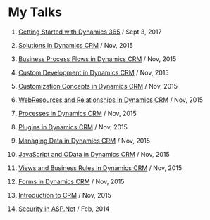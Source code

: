 # My Talks

1. [Getting Started with Dynamics 365](https://www.ashishvishwakarma.com/dynamics-365-101-webinar/) / Sept 3, 2017

1. [Solutions in Dynamics CRM](https://www.ashishvishwakarma.com/Presentations/Solutions-in-Dynamics-CRM) / Nov, 2015

1. [Business Process Flows in Dynamics CRM](https://www.ashishvishwakarma.com/Presentations/Business-Process-Flows-in-Dynamics-CRM) / Nov, 2015

1. [Custom Development in Dynamics CRM](https://www.ashishvishwakarma.com/Presentations/Custom-Development-in-Dynamics-CRM) / Nov, 2015

1. [Customization Concepts in Dynamics CRM](https://www.ashishvishwakarma.com/Presentations/Customization-Concepts-in-Dynamics-CRM) / Nov, 2015

1. [WebResources and Relationships in Dynamics CRM](https://www.ashishvishwakarma.com/Presentations/WebResources-and-Relationships-in-Dynamics-CRM) / Nov, 2015

1. [Processes in Dynamics CRM](https://www.ashishvishwakarma.com/Presentations/Processes-in-Dynamics-CRM) / Nov, 2015

1. [Plugins in Dynamics CRM](https://www.ashishvishwakarma.com/Presentations/Plugins-in-Dynamics-CRM) / Nov, 2015

1. [Managing Data in Dynamics CRM](https://www.ashishvishwakarma.com/Presentations/Managing-Data-in-Dynamics-CRM) / Nov, 2015

1. [JavaScript and OData in Dynamics CRM](https://www.ashishvishwakarma.com/Presentations/JavaScript-and-OData-in-Dynamics-CRM) / Nov, 2015

1. [Views and Business Rules in Dynamics CRM](https://www.ashishvishwakarma.com/Presentations/Views-and-Business-Rules-in-Dynamics-CRM) / Nov, 2015

1. [Forms in Dynamics CRM](https://www.ashishvishwakarma.com/Presentations/Forms-in-Dynamics-CRM) / Nov, 2015

1. [Introduction to CRM](https://www.ashishvishwakarma.com/Presentations/Introduction-to-CRM) / Nov, 2015

1. [Security in ASP.Net](https://www.ashishvishwakarma.com/Presentations/Security-in-ASP.Net) / Feb, 2014